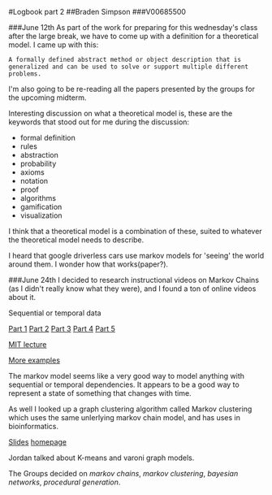 #Logbook part 2
##Braden Simpson
###V00685500

###June 12th
As part of the work for preparing for this wednesday's class after the large break, we have to come up with a definition for a theoretical model.  I came up with this: 

```
A formally defined abstract method or object description that is generalized and can be used to solve or support multiple different problems.
```

I'm also going to be re-reading all the papers presented by the groups for the upcoming midterm.

Interesting discussion on what a theoretical model is, these are the keywords that stood out for me during the discussion: 

* formal definition
* rules
* abstraction
* probability
* axioms
* notation
* proof
* algorithms
* gamification
* visualization

I think that a theoretical model is a combination of these, suited to whatever the theoretical model needs to describe. 



I heard that google driverless cars use markov models for 'seeing' the world around them.  I wonder how that works(paper?).

###June 24th
I decided to research instructional videos on Markov Chains (as I didn't really know what they were), and I found a ton of online videos about it.

Sequential or temporal data

[Part 1](http://www.youtube.com/watch?v=uvYTGEZQTEs)
[Part 2](http://www.youtube.com/watch?v=jtHBfLtMq4U)
[Part 3](http://www.youtube.com/watch?v=P8DuuiINAo4)
[Part 4](http://www.youtube.com/watch?v=31X-M4okAI0)
[Part 5](http://www.youtube.com/watch?v=-kwnnNSGFMc)

[MIT lecture](http://www.youtube.com/watch?v=IkbkEtOOC1Y)

[More examples](http://www.youtube.com/watch?v=Pce7KKeUf5w&list=PLF0F6A0B336591076)

The markov model seems like a very good way to model anything with sequential or temporal dependencies.  It appears to be a good way to represent a state of something that changes with time.  

As well I looked up a graph clustering algorithm called Markov clustering which uses the same unlerlying markov chain model, and has uses in bioinformatics.  

[Slides](http://www.cs.ucsb.edu/~xyan/classes/CS595D-2009winter/MCL_Presentation2.pdf)
[homepage](http://www.micans.org/mcl/)

Jordan talked about K-means and varoni graph models.

The Groups decided on *markov chains*, *markov clustering*, *bayesian networks*, *procedural generation*.
